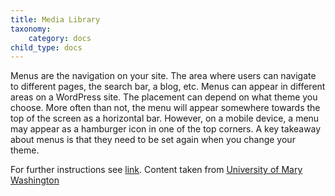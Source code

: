 ```yaml
---
title: Media Library
taxonomy:
    category: docs
child_type: docs
---
```

Menus are the navigation on your site. The area where users can navigate to different pages, the search bar, a blog, etc. Menus can appear in different areas on a WordPress site. The placement can depend on what theme you choose. More often than not, the menu will appear somewhere towards the top of the screen as a horizontal bar. However, on a mobile device, a menu may appear as a hamburger icon in one of the top corners. A key takeaway about menus is that they need to be set again when you change your theme.

For further instructions see [link](http://umw.domains/wordpress-basics/#media).
Content taken from [University of Mary Washington](http://umw.domains/wordpress-basics/)
